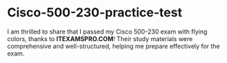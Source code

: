 # Cisco-500-230-practice-test
I am thrilled to share that I passed my Cisco 500-230 exam with flying colors, thanks to **ITEXAMSPRO.COM**! Their study materials were comprehensive and well-structured, helping me prepare effectively for the exam.
